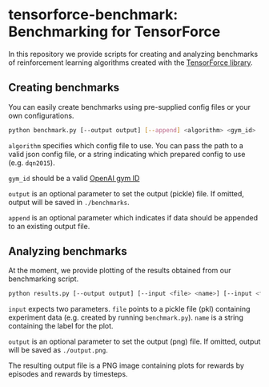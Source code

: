 tensorforce-benchmark: Benchmarking for TensorForce 
===================================================

In this repository we provide scripts for creating and analyzing benchmarks
 of reinforcement learning algorithms created with the [TensorForce library](https://github.com/reinforceio/tensorforce).
 

Creating benchmarks
-------------------

You can easily create benchmarks using pre-supplied config files or your own configurations.

```bash
python benchmark.py [--output output] [--append] <algorithm> <gym_id>
```

`algorithm` specifies which config file to use. You can pass the path to a valid json config file, or a string
indicating which prepared config to use (e.g. `dqn2015`).

`gym_id` should be a valid [OpenAI gym ID](https://gym.openai.com/envs)

`output` is an optional parameter to set the output (pickle) file. If omitted, output will be saved in `./benchmarks`.

`append` is an optional parameter which indicates if data should be appended to an existing output file.

Analyzing benchmarks
--------------------

At the moment, we provide plotting of the results obtained from our benchmarking script.

```bash
python results.py [--output output] [--input <file> <name>] [--input <file> <name> ...]
```

`input` expects two parameters. `file` points to a pickle file (pkl) containing experiment data (e.g. created by
running `benchmark.py`). `name` is a string containing the label for the plot.

`output` is an optional parameter to set the output (png) file. If omitted, output will be saved as `./output.png`.

The resulting output file is a PNG image containing plots for rewards by episodes and rewards by timesteps.